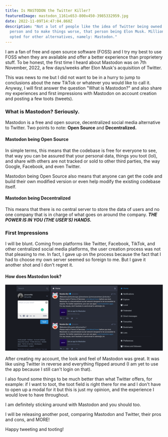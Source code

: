 ```yaml
---
title: Is MASTODON the Twitter Killer?
featuredImage: mastodon_1161x653-800x450-3985332959.jpg
date: 2022-11-09T14:47:04.860Z
description: "Not a lot of people like the idea of Twitter being owned by one
  person and to make things worse, that person being Elon Musk. Millions have
  opted for other alternatives, namely: Mastodon."
---
```

I am a fan of free and open source software (FOSS) and I try my best to use FOSS when they are available and offer a better experience than proprietery stuff. To be honest, the first time I heard about Mastodon was on 7th November, 2022, a few days/weeks after Elon Musk's acquisition of Twitter.

This was news to me but I did not want to be in a hurry to jump to conclusions about the new TikTok or whatever you would like to call it. Anyway, I will first answer the question "What is Mastodon?" and also share my experiences and first impressions with Mastodon on account creation and posting a few toots (tweets).

### What is Mastodon? Seriously.

Mastodon is a free and open source, decentralized social media alternative to Twitter. Two points to note: **Open Source** and **Decentralized.**

#### **Mastodon being Open Source**

In simple terms, this means that the codebase is free for everyone to see, that way you can be assured that your personal data, things you toot (lol), and share with others are not tracked or sold to other third parties, the way Google, Facebook, and even Twitter.

Mastodon being Open Source also means that anyone can get the code and build their own modified version or even help modify the existing codebase itself. 

#### Mastodon being Decentralized

This means that there is no central server to store the data of users and no one company that is in charge of what goes on around the company. ***THE POWER IS IN YOU (THE USER'S) HANDS.***



### **First Impressions**

I will be blunt. Coming from platforms like Twitter, Facebook, TikTok, and other centralized social media platforms, the user creation process was not that pleasing to me. In fact, I gave up on the process because the fact that I had to choose my own server seemed so foreign to me. But I gave it another shot and I don't regret it.

#### How does Mastodon look?

![Mastodon Home Page](screenshot-2022-11-09-at-17-20-16-c.im.png "Mastodon's Home Page - I felt right at home with")

After creating my account, the look and feel of Mastodon was great. It was like using Twitter in reverse and everything flipped around (I am yet to use the app because I still can't login on that).

I also found some things to be much better than what Twitter offers, for example: if I want to toot, the toot field is right there for me and I don't have to open up a modal for it but this is just my opinion, and the experience I would love to have throughout.

I am definitely sticking around with Mastodon and you should too.

I will be releasing another post, comparing Mastodon and Twitter, their pros and cons, and MORE!

Happy tweeting and tooting!
